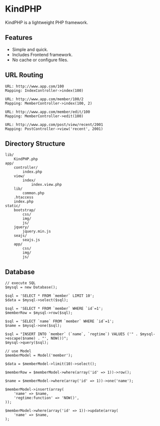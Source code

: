 
KindPHP
=================================================

KindPHP is a lightweight PHP framework.

## Features

* Simple and quick.
* Includes Frontend framework.
* No cache or configure files.

## URL Routing

	URL: http://www.app.com/100
	Mapping: IndexController->index(100)

	URL: http://www.app.com/member/100/2
	Mapping: MemberController->index(100, 2)

	URL: http://www.app.com/member/edit/100
	Mapping: MemberController->edit(100)

	URL: http://www.app.com/post/view/recent/2001
	Mapping: PostController->view('recent', 2001)

## Directory Structure

	lib/
		KindPHP.php
	app/
		controller/
			index.php
		view/
			index/
				index.view.php
		lib/
			common.php
		.htaccess
		index.php
	static/
		bootstrap/
			css/
			img/
			js/
		jquery/
			jquery.min.js
		seajs/
			seajs.js
		app/
			css/
			img/
			js/

## Database

	// execute SQL
	$mysql = new Database();

	$sql = 'SELECT * FROM `member` LIMIT 10';
	$data = $mysql->select($sql);

	$sql = 'SELECT * FROM `member` WHERE `id`=1';
	$memberRow = $mysql->row($sql);

	$sql = 'SELECT `name` FROM `member` WHERE `id`=1';
	$name = $mysql->one($sql);

	$sql = "INSERT INTO `member` (`name`, `regtime`) VALUES ('" . $mysql->escape($name) . "', NOW())";
	$mysql->query($sql);

	// use Model
	$memberModel = Model('member');

	$data = $memberModel->limit(10)->select();

	$memberRow = $memberModel->where(array('id' => 1))->row();

	$name = $memberModel->where(array('id' => 1))->one('name');

	$memberModel->insert(array(
		'name' => $name,
		'regtime:function' => 'NOW()',
	));

	$memberModel->where(array('id' => 1))->update(array(
		'name' => $name,
	);
